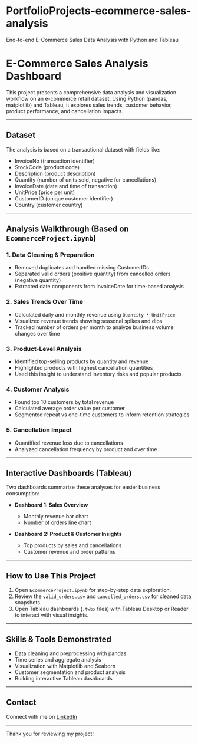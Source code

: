 # PortfolioProjects-ecommerce-sales-analysis
End-to-end E-Commerce Sales Data Analysis with Python and Tableau


# E-Commerce Sales Analysis Dashboard

This project presents a comprehensive data analysis and visualization workflow on an e-commerce retail dataset. Using Python (pandas, matplotlib) and Tableau, it explores sales trends, customer behavior, product performance, and cancellation impacts.

---

## Dataset

The analysis is based on a transactional dataset with fields like:

- InvoiceNo (transaction identifier)
- StockCode (product code)
- Description (product description)
- Quantity (number of units sold, negative for cancellations)
- InvoiceDate (date and time of transaction)
- UnitPrice (price per unit)
- CustomerID (unique customer identifier)
- Country (customer country)

---

## Analysis Walkthrough (Based on `EcommerceProject.ipynb`)

### 1. Data Cleaning & Preparation
- Removed duplicates and handled missing CustomerIDs
- Separated valid orders (positive quantity) from cancelled orders (negative quantity)
- Extracted date components from InvoiceDate for time-based analysis

### 2. Sales Trends Over Time
- Calculated daily and monthly revenue using `Quantity * UnitPrice`
- Visualized revenue trends showing seasonal spikes and dips
- Tracked number of orders per month to analyze business volume changes over time

### 3. Product-Level Analysis
- Identified top-selling products by quantity and revenue
- Highlighted products with highest cancellation quantities
- Used this insight to understand inventory risks and popular products

### 4. Customer Analysis
- Found top 10 customers by total revenue
- Calculated average order value per customer
- Segmented repeat vs one-time customers to inform retention strategies

### 5. Cancellation Impact
- Quantified revenue loss due to cancellations
- Analyzed cancellation frequency by product and over time

---

## Interactive Dashboards (Tableau)

Two dashboards summarize these analyses for easier business consumption:

- **Dashboard 1: Sales Overview**
  - Monthly revenue bar chart
  - Number of orders line chart

- **Dashboard 2: Product & Customer Insights**
  - Top products by sales and cancellations
  - Customer revenue and order patterns

---

## How to Use This Project

1. Open `EcommerceProject.ipynb` for step-by-step data exploration.
2. Review the `valid_orders.csv` and `cancelled_orders.csv` for cleaned data snapshots.
3. Open Tableau dashboards (`.twbx` files) with Tableau Desktop or Reader to interact with visual insights.

---

## Skills & Tools Demonstrated

- Data cleaning and preprocessing with pandas
- Time series and aggregate analysis
- Visualization with Matplotlib and Seaborn
- Customer segmentation and product analysis
- Building interactive Tableau dashboards

---

## Contact

Connect with me on [LinkedIn](https://linkedin.com/in/anishkapaharia)

---

Thank you for reviewing my project!
